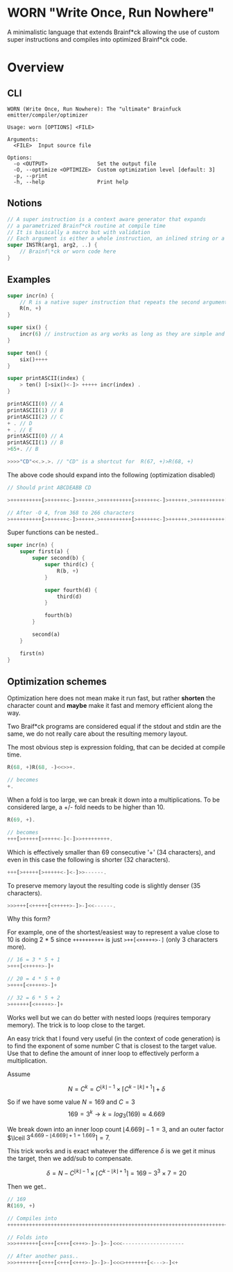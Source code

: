 # WORN "Write Once, Run Nowhere"

A minimalistic language that extends Brainf\*ck allowing the use of custom super
instructions and compiles into optimized Brainf\*ck code.



# Overview

## CLI

```
WORN (Write Once, Run Nowhere): The "ultimate" Brainfuck emitter/compiler/optimizer

Usage: worn [OPTIONS] <FILE>

Arguments:
  <FILE>  Input source file

Options:
  -o <OUTPUT>                Set the output file
  -O, --optimize <OPTIMIZE>  Custom optimization level [default: 3]
  -p, --print
  -h, --help                 Print help
```

## Notions

```rust
// A super instruction is a context aware generator that expands
// a parametrized Brainf*ck routine at compile time
// It is basically a macro but with validation
// Each argument is either a whole instruction, an inlined string or a number
super INSTR(arg1, arg2, ..) {
    // Brainf\*ck or worn code here
}
```

## Examples

```rust
super incr(n) {
    // R is a native super instruction that repeats the second argument the amount of the first argument
    R(n, +) 
}

super six() {
    incr(6) // instruction as arg works as long as they are simple and of the same 'kind' (e.g. contiguous +)
}

super ten() {
    six()++++
}

super printASCII(index) {
    > ten() [>six()<-]> +++++ incr(index) .
}

printASCII(0) // A
printASCII(1) // B
printASCII(2) // C
+ . // D
+ . // E
printASCII(0) // A
printASCII(1) // B
>65+. // B

>>>>"CD"<<.>.>. // "CD" is a shortcut for  R(67, +)>R(68, +)
```

The above code should expand into the following (optimization disabled)

```rust
// Should print ABCDEABB CD

>++++++++++[>++++++<-]>+++++.>++++++++++[>++++++<-]>++++++.>++++++++++[>++++++<-]>+++++++.+.+.>++++++++++[>++++++<-]>+++++.>++++++++++[>++++++<-]>++++++.>++++++++++++++++++++++++++++++++++++++++++++++++++++++++++++++++++.>>>>+++++++++++++++++++++++++++++++++++++++++++++++++++++++++++++++++++>++++++++++++++++++++++++++++++++++++++++++++++++++++++++++++++++++++<<.>.>.

// After -O 4, from 368 to 266 characters
>++++++++++[>++++++<-]>+++++.>++++++++++[>++++++<-]>++++++.>++++++++++[>++++++<-]>+++++++.+.+.>++++++++++[>++++++<-]>+++++.>++++++++++[>++++++<-]>++++++.>>>++++++++[<+++[<+++>-]>-]<<------.>>>>>>++++++++[<+++[<+++>-]>-]<<----->>>++++++++[<+++[<+++>-]>-]<<----<<.>.>.
```

Super functions can be nested..

```rust
super incr(n) {
    super first(a) {
        super second(b) {
            super third(c) {
                R(b, +)
            }

            super fourth(d) {
                third(d)
            }

            fourth(b)
        }

        second(a)
    }

    first(n)
}
```

## Optimization schemes

Optimization here does not mean make it run fast, but rather **shorten** the
character count and **maybe** make it fast and memory efficient along the way.

Two Braif\*ck programs are considered equal if the stdout and stdin are the same, we do not really care about the resulting memory layout.

The most obvious step is expression folding, that can be decided at compile
time.

```rust
R(68, +)R(68, -)<<>>+.

// becomes
+.
```

When a fold is too large, we can break it down into a multiplications. To be
considered large, a +/- fold needs to be higher than 10.

```rust
R(69, +).

// becomes
+++[>+++++[>++++<-]<-]>>+++++++++.
```

Which is effectively smaller than 69 consecutive '+' (34 characters), and even
in this case the following is shorter (32 characters).

```rust
+++[>+++++[>+++++<-]<-]>>------.
```

To preserve memory layout the resulting code is slightly denser (35 characters).

```rust
>>>+++[<+++++[<+++++>-]>-]<<------.
```

Why this form?

For example, one of the shortest/easiest way to represent a value close to 10 is doing 2 * 5 since `++++++++++` is just `>++[<+++++>-]` (only 3 characters more).

```rust
// 16 = 3 * 5 + 1
>+++[<+++++>-]+

// 20 = 4 * 5 + 0
>++++[<+++++>-]+

// 32 = 6 * 5 + 2
>++++++[<+++++>-]+
```

Works well but we can do better with nested loops (requires temporary memory).
The trick is to loop close to the target.

An easy trick that I found very useful (in the context of code generation) is to find the exponent of some number C that is closest to the target value. Use that to define the amount of inner loop to effectively perform a multiplication.

Assume

$$N = C^k = C^{\lfloor k \rfloor -1} \times \lceil C^{ k - \lfloor k \rfloor + 1 } \rceil + \delta$$

So if we have some value $N = 169$ and $C = 3$
$$169 = 3^k \rightarrow k = log_3 (169) \approx 4.669$$

We break down into an inner loop count $\lfloor 4.669 \rfloor-1 = 3$, and an outer factor $\lceil $3^{4.669 - \lfloor 4.669 \rfloor + 1 = 1.669} \rceil = 7$.

This trick works and is exact whatever the difference $\delta$ is we get it minus the target, then we add/sub to compensate.

$$\delta = N - C^{\lfloor k \rfloor -1} \times \lceil C^{ k - \lfloor k \rfloor + 1 } \rceil = 169 - 3^{3} \times 7 = 20$$ 

Then we get..

```rust
// 169
R(169, +)

// Compiles into
+++++++++++++++++++++++++++++++++++++++++++++++++++++++++++++++++++++++++++++++++++++++++++++++++++++++++++++++++++++++++++++++++++++++++++++++++++++++++++++++++++++++++

// Folds into
>>>+++++++[<+++[<+++[<+++>-]>-]>-]<<<--------------------

// After another pass..
>>>+++++++[<+++[<+++[<+++>-]>-]>-]<<<>+++++++[<--->-]<+
```
